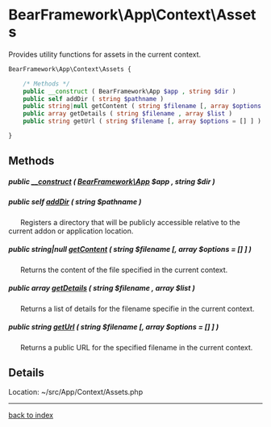 # BearFramework\App\Context\Assets

Provides utility functions for assets in the current context.

```php
BearFramework\App\Context\Assets {

	/* Methods */
	public __construct ( BearFramework\App $app , string $dir )
	public self addDir ( string $pathname )
	public string|null getContent ( string $filename [, array $options = [] ] )
	public array getDetails ( string $filename , array $list )
	public string getUrl ( string $filename [, array $options = [] ] )

}
```

## Methods

##### public [__construct](bearframework.app.context.assets.__construct.method.md) ( [BearFramework\App](bearframework.app.class.md) $app , string $dir )

##### public self [addDir](bearframework.app.context.assets.adddir.method.md) ( string $pathname )

&nbsp;&nbsp;&nbsp;&nbsp;&nbsp;&nbsp;Registers a directory that will be publicly accessible relative to the current addon or application location.

##### public string|null [getContent](bearframework.app.context.assets.getcontent.method.md) ( string $filename [, array $options = [] ] )

&nbsp;&nbsp;&nbsp;&nbsp;&nbsp;&nbsp;Returns the content of the file specified in the current context.

##### public array [getDetails](bearframework.app.context.assets.getdetails.method.md) ( string $filename , array $list )

&nbsp;&nbsp;&nbsp;&nbsp;&nbsp;&nbsp;Returns a list of details for the filename specifie in the current context.

##### public string [getUrl](bearframework.app.context.assets.geturl.method.md) ( string $filename [, array $options = [] ] )

&nbsp;&nbsp;&nbsp;&nbsp;&nbsp;&nbsp;Returns a public URL for the specified filename in the current context.

## Details

Location: ~/src/App/Context/Assets.php

---

[back to index](index.md)


